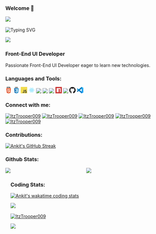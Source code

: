### Welcome 👋

<img src="https://usagif.com/wp-content/uploads/gifs/hello-34.gif"/>

![Typing SVG](https://readme-typing-svg.demolab.com?font=JetBrains+Mono&weight=500&size=30&pause=1000&color=011F40&width=435&lines=Ankit+Singh+Chouhan)

<img height="25px" src="https://wakatime.com/badge/user/889ccece-93f9-469f-9a0a-ed20ea754477.svg"></img>

<h3>Front-End UI Developer</h3>
<p>Passionate Front-End UI Developer eager to learn new technologies.</p>

<h3 align="left">Languages and Tools:</h3>
<code><img height="20" src="https://raw.githubusercontent.com/github/explore/5c058a388828bb5fde0bcafd4bc867b5bb3f26f3/topics/html/html.png"></code>
<code><img height="20" src="https://raw.githubusercontent.com/github/explore/5c058a388828bb5fde0bcafd4bc867b5bb3f26f3/topics/css/css.png"></code>
<code><img height="20" src="https://raw.githubusercontent.com/github/explore/80688e429a7d4ef2fca1e82350fe8e3517d3494d/topics/javascript/javascript.png"></code>
<code><img height="20" src="https://raw.githubusercontent.com/github/explore/80688e429a7d4ef2fca1e82350fe8e3517d3494d/topics/react/react.png"></code>
<code><img height="20" src="https://seeklogo.com/images/B/bootstrap-5-logo-85A1F11F4F-seeklogo.com.png"></code>
<code><img height="20" src="https://w7.pngwing.com/pngs/761/513/png-transparent-material-ui-logo.png"></code>
<code><img height="20" src="https://brandslogos.com/wp-content/uploads/images/large/redux-logo.png"></code>
<code><img height="20" src="https://raw.githubusercontent.com/github/explore/5c058a388828bb5fde0bcafd4bc867b5bb3f26f3/topics/npm/npm.png"></code>
<code><img height="20" src="https://www.vectorlogo.zone/logos/git-scm/git-scm-icon.svg"></code>
<code><img height="20" src="https://raw.githubusercontent.com/github/explore/78df643247d429f6cc873026c0622819ad797942/topics/github/github.png"></code>
<code><img height="20" src="https://raw.githubusercontent.com/github/explore/80688e429a7d4ef2fca1e82350fe8e3517d3494d/topics/visual-studio-code/visual-studio-code.png"></code>

<h3 align="left">Connect with me:</h3>
<p align="left">
<a href="https://www.linkedin.com/in/ankit-singh-chouhan-382459126/" target="_blank"><img src="https://img.shields.io/badge/LinkedIn-brightgreen?style=social&logo=linkedin" alt="ItzTrooper009" /></a>
<a href="https://www.instagram.com/itz_trooper_/" target="_blank"><img src="https://img.shields.io/badge/Instagram-brightgreen?style=social&logo=instagram" alt="ItzTrooper009" /></a>
<a href="https://github.com/ItzTrooper009" target="_blank"><img src="https://img.shields.io/badge/Github-brightgreen?style=social&logo=github" alt="ItzTrooper009" /></a>
<a href="https://twitter.com/Itz_Trooper_" target="_blank"><img src="https://img.shields.io/badge/Twitter-brightgreen?style=social&logo=twitter" alt="ItzTrooper009" /></a>
<a href="https://www.facebook.com/ankitt0007/" target="_blank"><img src="https://img.shields.io/badge/Facebook-brightgreen?style=social&logo=facebook" alt="ItzTrooper009" /></a>
</p>

 

<p align="center">
<h3 align="left">Contributions:</h3> 

[![Ankit's GitHub Streak](https://streak-stats.demolab.com/?user=ItzTrooper009)](#)
</p>


 
<h3 align="left">Github Stats:</h3>
<div>
<p align="center">
  <img height="180" align="left" src="https://github-readme-stats.vercel.app/api?username=ItzTrooper009&show_icons=true&count_private=true&include_all_commits=true&locale=en" />
  <img height="180" src="https://github-readme-stats.vercel.app/api/top-langs/?username=ItzTrooper009&layout=compact" />
</p>
</div>

<h3 align="left">Coding Stats:</h3>
<p align="center">

[![Ankit's wakatime coding stats](https://github-readme-stats.vercel.app/api/wakatime?username=ankittchouhann)](#)
 
 <img  height="400" src="https://wakatime.com/share/@ankittchouhann/923edb49-2eed-409f-ada1-e232c23beb47.svg"><img> 

</p>


<p align="left"> <a href="#"><img src="https://github-profile-trophy.vercel.app/?username=ItzTrooper009&theme=gruvbox%22%20alt=%22ItzTrooper009%22" alt="ItzTrooper009" /></a> </p>

<img src="https://wakatime.com/share/@ankittchouhann/6c09e127-563c-4ccf-8a9b-f6b12099cb11.svg"></img>

<!--
**ItzTrooper009/ItzTrooper009** is a ✨ _special_ ✨ repository because its `README.md` (this file) appears on your GitHub profile.

Here are some ideas to get you started:

- 🔭 I’m currently working on ...
- 🌱 I’m currently learning ...
- 👯 I’m looking to collaborate on ...
- 🤔 I’m looking for help with ...
- 💬 Ask me about ...
- 📫 How to reach me: ...
- 😄 Pronouns: ...
- ⚡ Fun fact: ...
-->
